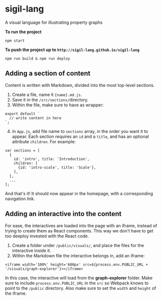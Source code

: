 # sigil-lang
A visual language for illustrating property graphs

**To run the project**
```
npm start
```

**To push the project up to `http://sigil-lang.github.io/sigil-lang`**
```
npm run build & npm run deploy
```

## Adding a section of content

Content is written with Markdown, divided into the most top-level sections.
1. Create a file, name it `{name}.md.js`.
2. Save it in the `/src/sections/`directory.
3. Within the file, make sure to have as wrapper:
```
export default `
  // write content in here
`;
```
4. In `App.js`, add file name to `sections` array, in the order you want it to appear.  Each section requires an `id` and a `title`, and has an optional attribute `children`.  For example:
```
var sections = [
  {
    id: 'intro', title: 'Introduction',
    children: [
      {id: 'intro-scale', title: 'Scale'},
    ],
  },
  ...
];
```

And that's it!  It should now appear in the homepage, with a corresponding navigation link.

## Adding an interactive into the content

For ease, the interactives are loaded into the page with an iframe, instead of trying to create them as React components.  This way we don't have to get too deeploy invested with the React code.

1. Create a folder under `/public/visuals/`, and place the files for the interactive inside it.
2. Within the Markdown file the interactive belongs in, add an iframe:
```
<iframe width='100%' height='600px' src=${process.env.PUBLIC_URL + '/visuals/graph-explorer'}></iframe>
```
In this case, the interactive will load from the **graph-explorer** folder.  Make sure to include `process.env.PUBLIC_URL` in the `src` so Webpack knows to point to the `/public` directory.  Also make sure to set the `width` and `height` of the iframe.


